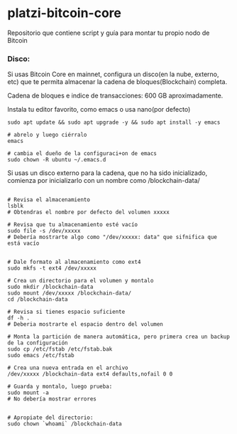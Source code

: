 # platzi-bitcoin-core
Repositorio que contiene script y guía para montar tu propio nodo de Bitcoin

### Disco:

Si usas Bitcoin Core en mainnet, configura un disco(en la nube, externo, etc)
que te permita almacenar la cadena de bloques(Blockchain) completa.

Cadena de bloques e indice de transacciones: 600 GB aproximadamente.

Instala tu editor favorito, como emacs o usa nano(por defecto)
```shell
sudo apt update && sudo apt upgrade -y && sudo apt install -y emacs

# abrelo y luego ciérralo
emacs

# cambia el dueño de la configuraci+on de emacs
sudo chown -R ubuntu ~/.emacs.d
```

Si usas un disco externo para la cadena, que no ha sido inicializado, comienza por 
inicializarlo con un nombre como /blockchain-data/

```shell

# Revisa el almacenamiento
lsblk
# Obtendras el nombre por defecto del volumen xxxxx

# Revisa que tu almacenamiento esté vacío
sudo file -s /dev/xxxxx
# Debería mostrarte algo como "/dev/xxxxx: data" que sifnifica que está vacío


# Dale formato al almacenamiento como ext4
sudo mkfs -t ext4 /dev/xxxxx

# Crea un directorio para el volumen y montalo
sudo mkdir /blockchain-data
sudo mount /dev/xxxxx /blockchain-data/
cd /blockchain-data

# Revisa si tienes espacio suficiente
df -h .
# Deberia mostrarte el espacio dentro del volumen

# Monta la partición de manera automática, pero primera crea un backup de la configuración
sudo cp /etc/fstab /etc/fstab.bak
sudo emacs /etc/fstab

# Crea una nueva entrada en el archivo
/dev/xxxxx /blockchain-data ext4 defaults,nofail 0 0

# Guarda y montalo, luego prueba:
sudo mount -a
# No debería mostrar errores


# Apropiate del directorio:
sudo chown `whoami` /blockchain-data
```
